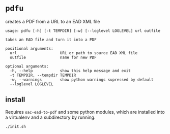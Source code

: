 # `pdfu`

creates a PDF from a URL to an EAD XML file

```
usage: pdfu [-h] [-t TEMPDIR] [-w] [--loglevel LOGLEVEL] url outfile

takes an EAD file and turn it into a PDF

positional arguments:
  url                   URL or path to source EAD XML file
  outfile               name for new PDF

optional arguments:
  -h, --help            show this help message and exit
  -t TEMPDIR, --tempdir TEMPDIR
  -w, --warnings        show python warnings supressed by default
  --loglevel LOGLEVEL
```

## install

Requires `oac-ead-to-pdf` and some python modules, which are installed into a virtualenv and a subdirectory by running.

```bash
./init.sh
```
